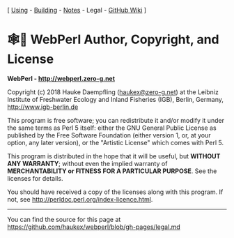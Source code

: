 
\[ [Using](using.html) -
[Building](building.html) -
[Notes](notes.html) -
Legal -
[GitHub Wiki](https://github.com/haukex/webperl/wiki) \]

🕸️🐪 WebPerl Author, Copyright, and License
=========================================


**WebPerl - <http://webperl.zero-g.net>**

Copyright (c) 2018 Hauke Daempfling (haukex@zero-g.net)
at the Leibniz Institute of Freshwater Ecology and Inland Fisheries (IGB),
Berlin, Germany, <http://www.igb-berlin.de>

This program is free software; you can redistribute it and/or modify
it under the same terms as Perl 5 itself: either the GNU General Public
License as published by the Free Software Foundation (either version 1,
or, at your option, any later version), or the "Artistic License" which
comes with Perl 5.

This program is distributed in the hope that it will be useful, but
**WITHOUT ANY WARRANTY**; without even the implied warranty of
**MERCHANTABILITY or FITNESS FOR A PARTICULAR PURPOSE**.
See the licenses for details.

You should have received a copy of the licenses along with this program.
If not, see <http://perldoc.perl.org/index-licence.html>.


***

You can find the source for this page at
<https://github.com/haukex/webperl/blob/gh-pages/legal.md>

